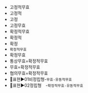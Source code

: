 - 고정적무효
- 고정적
- 고정
- 고정무효
- 확정적무효
- 확정적
- 확정
- `확정적무효`
- 확정무효
- 통상무효=확정적무효
- 무효=확정적무효
- 협의무효=확정적무효
- 📌표현▶️01비정립형-`무효-유동적무효`
- 📌표현▶️02정립형　-`확정적무효-유동적무효`